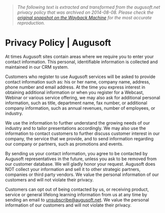 > *The following text is extracted and transformed from the augusoft.net privacy policy that was archived on 2014-08-08. Please check the [original snapshot on the Wayback Machine](https://web.archive.org/web/20140808130418id_/http%3A//www.augusoft.net/privacy-policy) for the most accurate reproduction.*

# Privacy Policy | Augusoft

At times Augusoft sites contain areas where we require you to enter your contact information. This personal, identifiable information is collected and maintained in our CRM system.

Customers who register to use Augusoft services will be asked to provide contact information such as: his or her name, company name, address, phone number and email address. At the time you express interest in obtaining additional information or when you register for a Webcast, Webinar or various service offering, we may also ask for additional personal information, such as title, department name, fax number, or additional company information, such as annual revenues, number of employees, or industry.

We use the information to further understand the growing needs of our industry and to tailor presentations accordingly. We may also use the information to contact customers to further discuss customer interest in our company, the service that we provide, and to send information regarding our company or partners, such as promotions and events.

By sending us your contact information, you agree to be contacted by Augusoft representatives in the future, unless you ask to be removed from our customer database. We will gladly honor your request. Augusoft does NOT collect your information and sell it to other strategic partners, companies or third party vendors. We value the personal information of our customers and will not violate their privacy.

Customers can opt out of being contacted by us, or receiving product, service or general lifelong learning information from us at any time by sending an email to [unsubscribe@augusoft.net](mailto:unsubscribe@augusoft.net). We value the personal information of our customers and will not violate their privacy.
